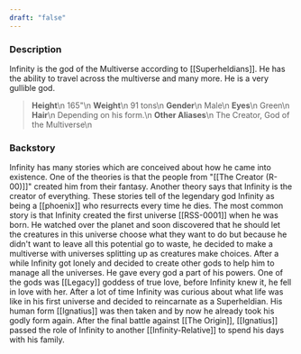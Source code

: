 ```yaml
---
draft: "false"
---
```


### Description
Infinity is the god of the Multiverse according to [[Superheldians]]. He has the ability to travel across the multiverse and many more. He is a very gullible god.
>**Height**\n
>165"\n
>**Weight**\n
>91 tons\n
>**Gender**\n
>Male\n
>**Eyes**\n
>Green\n
>**Hair**\n
>Depending on his form.\n
>**Other Aliases**\n
>The Creator, God of the Multiverse\n


### Backstory
Infinity has many stories which are conceived about how he came into existence. One of the theories is that the people from "[[The Creator (R-00)]]" created him from their fantasy. Another theory says that Infinity is the creator of everything. These stories tell of the legendary god Infinity as being a [[phoenix]] who resurrects every time he dies.
The most common story is that Infinity created the first universe [[RSS-0001]] when he was born. He watched over the planet and soon discovered that he should let the creatures in this universe choose what they want to do but because he didn't want to leave all this potential go to waste, he decided to make a multiverse with universes splitting up as creatures make choices.
After a while Infinity got lonely and decided to create other gods to help him to manage all the universes. He gave every god a part of his powers. One of the gods was [[Legacy]] goddess of true love, before Infinity knew it, he fell in love with her. After a lot of time Infinity was curious about what life was like in his first universe and decided to reincarnate as a Superheldian. His human form [[Ignatius]] was then taken and by now he already took his godly form again. 
After the final battle against [[The Origin]], [[Ignatius]] passed the role of Infinity to another [[Infinity-Relative]] to spend his days with his family.
